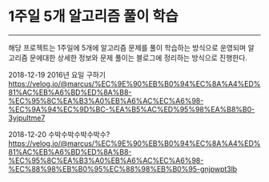 # 1주일 5개 알고리즘 풀이 학습 
----
해당 프로젝트는 1주일에 5개에 알고리즘 문제를 풀이 학습하는 방식으로 운영되며
알고리즘 문에대한 상세한 정보와 문제 풀이는 블로그에 정리하는 방식으로 진행한다.

2018-12-19
2016년 요일 구하기
https://velog.io/@marcus/%EC%9E%90%EB%B0%94%EC%8A%A4%ED%81%AC%EB%A6%BD%ED%8A%B8-%EC%95%8C%EA%B3%A0%EB%A6%AC%EC%A6%98-%EC%9A%94%EC%9D%BC-%EA%B5%AC%ED%95%98%EA%B8%B0-3yjpultme7

2018-12-20
수박수박수박수박수?
https://velog.io/@marcus/%EC%9E%90%EB%B0%94%EC%8A%A4%ED%81%AC%EB%A6%BD%ED%8A%B8-%EC%95%8C%EA%B3%A0%EB%A6%AC%EC%A6%98-%EC%88%98%EB%B0%95%EC%88%98%EB%B0%95-gnjpwpt3lb
